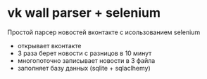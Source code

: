 # vk wall parser + selenium

Простой парсер новостей вконтакте с исользованием selenium

  - открывает вконтакте
  - 3 раза берет новости с разницов в 10 минут
  - многопоточно записывает новости в 3 файла
  - заполняет базу данных (sqlite + sqlaclhemy)
